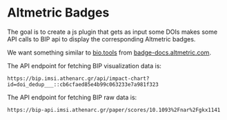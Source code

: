 # Altmetric Badges

The goal is to create a js plugin that gets as input some DOIs makes some API calls to BIP api to display the corresponding Altmetric badges.

We want something similar to <a href="https://bio.tools/genome_exogenous_genex_sequence_detection_workflow">bio.tools</a> from <a href="https://badge-docs.altmetric.com/getting-started.html#quick-start">badge-docs.altmetric.com</a>.

The API endpoint for fetching BIP visualization data is:

```
https://bip.imsi.athenarc.gr/api/impact-chart?id=doi_dedup___::cb6cfaed85e4b99c063233e7a981f323
```

The API endpoint for fetching BIP raw data is:

```
https://bip-api.imsi.athenarc.gr/paper/scores/10.1093%2Fnar%2Fgkx1141
```
